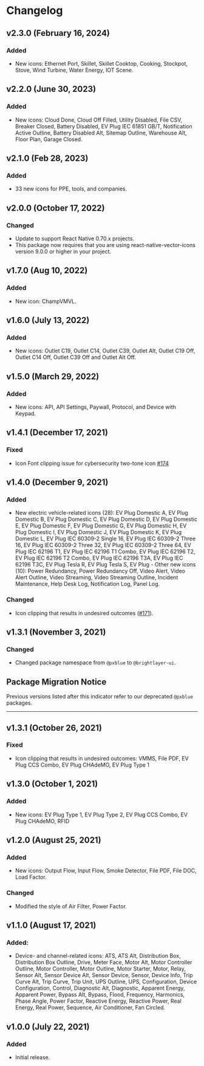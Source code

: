 # Changelog

## v2.3.0 (February 16, 2024)

### Added

-   New icons: Ethernet Port, Skillet, Skillet Cooktop, Cooking, Stockpot, Stove, Wind Turbine, Water Energy, IOT Scene.

## v2.2.0 (June 30, 2023)

### Added

-   New icons: Cloud Done, Cloud Off Filled, Utility Disabled, File CSV, Breaker Closed, Battery Disabled, EV Plug IEC 61851 GB/T, Notification Active Outline, Battery Disabled Alt, Sitemap Outline, Warehouse Alt, Floor Plan, Garage Closed.

## v2.1.0 (Feb 28, 2023)

### Added

-   33 new icons for PPE, tools, and companies.

## v2.0.0 (October 17, 2022)

### Changed

-   Update to support React Native 0.70.x projects.
-   This package now requires that you are using react-native-vector-icons version 9.0.0 or higher in your project.

## v1.7.0 (Aug 10, 2022)

### Added

-   New icon: ChampVMVL.

## v1.6.0 (July 13, 2022)

### Added

-   New icons: Outlet C19, Outlet C14, Outlet C39, Outlet Alt, Outlet C19 Off, Outlet C14 Off, Outlet C39 Off and Outlet Alt Off.

## v1.5.0 (March 29, 2022)

### Added

-   New icons: API, API Settings, Paywall, Protocol, and Device with Keypad.

## v1.4.1 (December 17, 2021)

### Fixed

-   Icon Font clipping issue for cybersecurity two-tone icon [#174](https://github.com/etn-ccis/blui-icons/issues/174)

## v1.4.0 (December 9, 2021)

### Added

-   New electric vehicle-related icons (28): EV Plug Domestic A, EV Plug Domestic B, EV Plug Domestic C, EV Plug Domestic D, EV Plug Domestic E, EV Plug Domestic F, EV Plug Domestic G, EV Plug Domestic H, EV Plug Domestic I, EV Plug Domestic J, EV Plug Domestic K, EV Plug Domestic L, EV Plug IEC 60309-2 Single 16, EV Plug IEC 60309-2 Three 16, EV Plug IEC 60309-2 Three 32, EV Plug IEC 60309-2 Three 64, EV Plug IEC 62196 T1, EV Plug IEC 62196 T1 Combo, EV Plug IEC 62196 T2, EV Plug IEC 62196 T2 Combo, EV Plug IEC 62196 T3A, EV Plug IEC 62196 T3C, EV Plug Tesla R, EV Plug Tesla S, EV Plug - Other new icons (10): Power Redundancy, Power Redundancy Off, Video Alert, Video Alert Outline, Video Streaming, Video Streaming Outline, Incident Maintenance, Help Desk Log, Notification Log, Panel Log.

### Changed

-   Icon clipping that results in undesired outcomes ([#171](https://github.com/etn-ccis/blui-icons/pull/171)).

## v1.3.1 (November 3, 2021)

### Changed

-   Changed package namespace from `@pxblue` to `@brightlayer-ui`.

## Package Migration Notice

Previous versions listed after this indicator refer to our deprecated `@pxblue` packages.

---

## v1.3.1 (October 26, 2021)

### Fixed

-   Icon clipping that results in undesired outcomes: VMMS, File PDF, EV Plug CCS Combo, EV Plug CHAdeMO, EV Plug Type 1

## v1.3.0 (October 1, 2021)

### Added

-   New icons: EV Plug Type 1, EV Plug Type 2, EV Plug CCS Combo, EV Plug CHAdeMO, RFID

## v1.2.0 (August 25, 2021)

### Added

-   New icons: Output Flow, Input Flow, Smoke Detector, File PDF, File DOC, Load Factor.

### Changed

-   Modified the style of Air Filter, Power Factor.

## v1.1.0 (August 17, 2021)

### Added:

-   Device- and channel-related icons: ATS, ATS Alt, Distribution Box, Distribution Box Outline, Drive, Meter Face, Motor Alt, Motor Controller Outline, Motor Controller, Motor Outline, Motor Starter, Motor, Relay, Sensor Alt, Sensor Device Alt, Sensor Device, Sensor, Device Info, Trip Curve Alt, Trip Curve, Trip Unit, UPS Outline, UPS, Configuration, Device Configuration, Control, Diagnostic Alt, Diagnostic, Apparent Energy, Apparent Power, Bypass Alt, Bypass, Flood, Frequency, Harmonics, Phase Angle, Power Factor, Reactive Energy, Reactive Power, Real Energy, Real Power, Sequence, Air Conditioner, Fan Circled.

## v1.0.0 (July 22, 2021)

### Added

-   Initial release.
